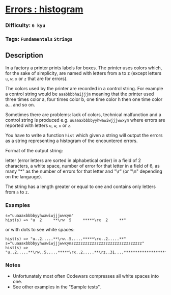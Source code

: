 # [Errors : histogram](https://www.codewars.com/kata/59f44c7bd4b36946fd000052)

### Difficulty: `6 kyu`

### Tags: `Fundamentals` `Strings`

## Description

In a factory a printer prints labels for boxes. The printer uses colors which, for the sake of simplicity, are named with letters from a to z (except letters `u`, `w`, `x` or `z` that are for errors).

The colors used by the printer are recorded in a control string. For example a control string would be `aaabbbbhaijjjm` meaning that the printer used three times color a, four times color b, one time color h then one time color a... and so on.

Sometimes there are problems: lack of colors, technical malfunction and a control string is produced e.g. `uuaaaxbbbbyyhwawiwjjjwwxym` where errors are reported with letters `u`, `w`, `x` or `z`.

You have to write a function `hist` which given a string will output the errors as a string representing a histogram of the encountered errors.

Format of the output string:

letter (error letters are sorted in alphabetical order) in a field of 2 characters, a white space, number of error for that letter in a field of 6, as many "*" as the number of errors for that letter and "\r" (or "\n" depending on the langauge).

The string has a length greater or equal to one and contains only letters from `a` to `z`.

### Examples

```
s="uuaaaxbbbbyyhwawiwjjjwwxym"
hist(s) => "u  2     **\rw  5     *****\rx  2     **"
```

or with dots to see white spaces:

```
hist(s) => "u..2.....**\rw..5.....*****\rx..2.....**"
s="uuaaaxbbbbyyhwawiwjjjwwxymzzzzzzzzzzzzzzzzzzzzzzzzzzzzzzz"
hist(s) => "u..2.....**\rw..5.....*****\rx..2.....**\rz..31....*******************************"
```

### Notes
- Unfortunately most often Codewars compresses all white spaces into one.
- See other examples in the "Sample tests".
